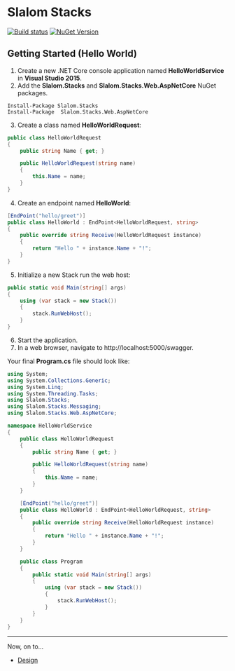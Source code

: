 # Slalom Stacks

[![Build status](https://ci.appveyor.com/api/projects/status/6nb0ud2cpm4rkuyx/branch/master?svg=true)](https://ci.appveyor.com/project/slalom-saa/stacks/branch/master)   [![NuGet Version](http://img.shields.io/nuget/v/Slalom.Stacks.svg?style=flat)](https://www.nuget.org/packages/Slalom.Stacks/)

## Getting Started (Hello World)
1. Create a new .NET Core console application named **HelloWorldService** in **Visual Studio 2015**.
2.	Add the **Slalom.Stacks** and **Slalom.Stacks.Web.AspNetCore** NuGet packages.  
```
Install-Package Slalom.Stacks
Install-Package  Slalom.Stacks.Web.AspNetCore
```
3.	Create a class named **HelloWorldRequest**:
```csharp
public class HelloWorldRequest
{
    public string Name { get; }

    public HelloWorldRequest(string name)
    {
        this.Name = name;
    }
}
```
4.	Create an endpoint named **HelloWorld**: 
```csharp
[EndPoint("hello/greet")]
public class HelloWorld : EndPoint<HelloWorldRequest, string>
{
    public override string Receive(HelloWorldRequest instance)
    {
        return "Hello " + instance.Name + "!";
    }
}
```	
5.	Initialize a new Stack run the web host:
```csharp
public static void Main(string[] args)
{
    using (var stack = new Stack())
    {
        stack.RunWebHost();
    }
}
```	
6. Start the application.
7. In a web browser, navigate to http://localhost:5000/swagger.


Your final **Program.cs** file should look like:
```csharp
using System;
using System.Collections.Generic;
using System.Linq;
using System.Threading.Tasks;
using Slalom.Stacks;
using Slalom.Stacks.Messaging;
using Slalom.Stacks.Web.AspNetCore;

namespace HelloWorldService
{
    public class HelloWorldRequest
    {
        public string Name { get; }

        public HelloWorldRequest(string name)
        {
            this.Name = name;
        }
    }

    [EndPoint("hello/greet")]
    public class HelloWorld : EndPoint<HelloWorldRequest, string>
    {
        public override string Receive(HelloWorldRequest instance)
        {
            return "Hello " + instance.Name + "!";
        }
    }

    public class Program
    {
        public static void Main(string[] args)
        {
            using (var stack = new Stack())
            {
                stack.RunWebHost();
            }
        }
    }
}

```
---
Now, on to...
* [Design](https://github.com/slalom-saa/stacks/blob/develop/documents/1.%20Design/overview.md)